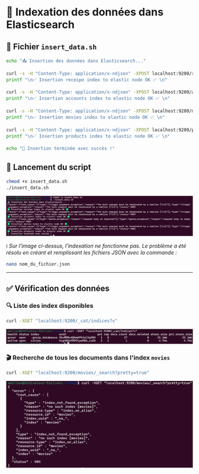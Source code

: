 # 📌 Indexation des données dans Elasticsearch

## 📂 Fichier `insert_data.sh`

```bash
echo "📤 Insertion des données dans Elasticsearch..."

curl -s -H "Content-Type: application/x-ndjson" -XPOST localhost:9200/receipe/_bulk --data-binary "@receipe.json" &&\
printf "\n✅ Insertion receipe index to elastic node OK ✅ \n"

curl -s -H "Content-Type: application/x-ndjson" -XPOST localhost:9200/accounts/_bulk --data-binary "@accounts.json" &&\
printf "\n✅ Insertion accounts index to elastic node OK ✅ \n"

curl -s -H "Content-Type: application/x-ndjson" -XPOST localhost:9200/movies/_bulk --data-binary "@movies.json" &&\
printf "\n✅ Insertion movies index to elastic node OK ✅ \n"

curl -s -H "Content-Type: application/x-ndjson" -XPOST localhost:9200/products/_bulk --data-binary "@products.json" &&\
printf "\n✅ Insertion products index to elastic node OK ✅ \n"

echo "🎉 Insertion terminée avec succès !"
```

## 🚀 Lancement du script

```bash
chmod +x insert_data.sh
./insert_data.sh
```

![Indexation Elasticsearch](picture/indexation/image.png)

ℹ️ *Sur l'image ci-dessus, l'indexation ne fonctionne pas. Le problème a été résolu en créant et remplissant les fichiers JSON avec la commande :*
```bash
nano nom_du_fichier.json
```

---

## ✅ Vérification des données

### 🔍 Liste des index disponibles

```bash
curl -XGET "localhost:9200/_cat/indices?v"
```

![Liste des index](picture/indexation/image-1.png)

### 🎬 Recherche de tous les documents dans l'index `movies`

```bash
curl -XGET "localhost:9200/movies/_search?pretty=true"
```

![Résultat de la recherche](picture/indexation/image-2.png)